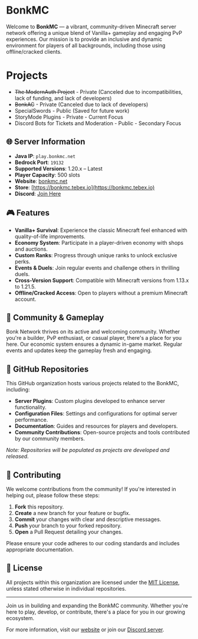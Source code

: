# BonkMC

Welcome to **BonkMC** — a vibrant, community-driven Minecraft server network offering a unique blend of Vanilla+ gameplay and engaging PvP experiences. Our mission is to provide an inclusive and dynamic environment for players of all backgrounds, including those using offline/cracked clients.

# Projects
- ~~The ModernAuth Project~~ - Private (Canceled due to incompatibilities, lack of funding, and lack of developers)
- ~~BonkAC~~ - Private (Canceled due to lack of developers)
- SpecialSwords - Public (Saved for future work)
- StoryMode Plugins - Private - Current Focus
- Discord Bots for Tickets and Moderation - Public - Secondary Focus

## 🌐 Server Information

* **Java IP**: `play.bonkmc.net`
* **Bedrock Port**: `19132`
* **Supported Versions**: 1.20.x – Latest
* **Player Capacity**: 500 slots
* **Website**: [bonkmc.net](https://bonkmc.net/)
* **Store**: [https://bonkmc.tebex.io](https://bonkmc.tebex.io)
* **Discord**: [Join Here](https://discord.gg/bonknetwork)

## 🎮 Features

* **Vanilla+ Survival**: Experience the classic Minecraft feel enhanced with quality-of-life improvements.
* **Economy System**: Participate in a player-driven economy with shops and auctions.
* **Custom Ranks**: Progress through unique ranks to unlock exclusive perks.
* **Events & Duels**: Join regular events and challenge others in thrilling duels.
* **Cross-Version Support**: Compatible with Minecraft versions from 1.13.x to 1.21.5.
* **Offline/Cracked Access**: Open to players without a premium Minecraft account.

## 🧱 Community & Gameplay

Bonk Network thrives on its active and welcoming community. Whether you're a builder, PvP enthusiast, or casual player, there's a place for you here. Our economic system ensures a dynamic in-game market. Regular events and updates keep the gameplay fresh and engaging.

## 📂 GitHub Repositories

This GitHub organization hosts various projects related to the BonkMC, including:

* **Server Plugins**: Custom plugins developed to enhance server functionality.
* **Configuration Files**: Settings and configurations for optimal server performance.
* **Documentation**: Guides and resources for players and developers.
* **Community Contributions**: Open-source projects and tools contributed by our community members.

*Note: Repositories will be populated as projects are developed and released.*

## 🤝 Contributing

We welcome contributions from the community! If you're interested in helping out, please follow these steps:

1. **Fork** this repository.
2. **Create** a new branch for your feature or bugfix.
3. **Commit** your changes with clear and descriptive messages.
4. **Push** your branch to your forked repository.
5. **Open** a Pull Request detailing your changes.

Please ensure your code adheres to our coding standards and includes appropriate documentation.

## 📄 License

All projects within this organization are licensed under the [MIT License](LICENSE), unless stated otherwise in individual repositories.

---

Join us in building and expanding the BonkMC community. Whether you're here to play, develop, or contribute, there's a place for you in our growing ecosystem.

For more information, visit our [website](https://bonkmc.net/) or join our [Discord server](https://discord.gg/bonknetwork).
